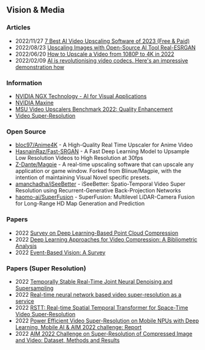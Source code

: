 ## Vision & Media


### Articles
- 2022/11/27 [7 Best AI Video Upscaling Software of 2023 (Free & Paid)](https://neilchasefilm.com/ai-video-upscaling/)
- 2022/08/23 [Upscaling Images with Open-Source AI Tool Real-ESRGAN](https://80.lv/articles/upscaling-images-with-open-source-ai-tool-real-esrgan/)
- 2022/06/20 [How to Upscale a Video from 1080P to 4K in 2022](https://marketbusinessnews.com/how-to-upscale-a-video-from-1080p-to-4k-in-2022/302300/)
- 2022/02/09 [AI is revolutionising video codecs. Here's an impressive demonstration how](https://www.redsharknews.com/ai-is-revolutionising-video-codecs.-heres-an-impressive-demonstration-how)


### Information
- [NVIDIA NGX Technology - AI for Visual Applications](https://developer.nvidia.com/rtx/ngx)
- [NVIDIA Maxine](https://developer.nvidia.com/maxine)
- [MSU Video Upscalers Benchmark 2022: Quality Enhancement](https://videoprocessing.ai/benchmarks/video-upscalers.html)
- [Video Super-Resolution](https://paperswithcode.com/task/video-super-resolution)


### Open Source
- [bloc97/Anime4K](https://github.com/bloc97/Anime4K) - A High-Quality Real Time Upscaler for Anime Video
- [HasnainRaz/Fast-SRGAN](https://github.com/HasnainRaz/Fast-SRGAN) - A Fast Deep Learning Model to Upsample Low Resolution Videos to High Resolution at 30fps
- [Z-Dante/Magpie](https://github.com/Z-Dante/Magpie) - A real-time upscaling software that can upscale any application or game window. Forked from Blinue/Magpie, with the intention of maintaining Visual Novel specific presets.
- [amanchadha/iSeeBetter](https://github.com/amanchadha/iSeeBetter) - iSeeBetter: Spatio-Temporal Video Super Resolution using Recurrent-Generative Back-Projection Networks
- [haomo-ai/SuperFusion](https://github.com/haomo-ai/SuperFusion) - SuperFusion: Multilevel LiDAR-Camera Fusion for Long-Range HD Map Generation and Prediction


### Papers
- 2022 [Survey on Deep Learning-Based Point Cloud Compression](https://www.frontiersin.org/articles/10.3389/frsip.2022.846972/full)
- 2022 [Deep Learning Approaches for Video Compression: A Bibliometric Analysis](https://www.mdpi.com/2504-2289/6/2/44)
- 2022 [Event-Based Vision: A Survey](https://ieeexplore.ieee.org/stamp/stamp.jsp?tp=&arnumber=9138762)


### Papers (Super Resolution)
- 2022 [Temporally Stable Real-Time Joint Neural Denoising and Supersampling](https://www.intel.com/content/www/us/en/developer/articles/technical/temporally-stable-denoising-and-supersampling.html)
- 2022 [Real-time neural network based video super-resolution as a service](https://aaltodoc.aalto.fi/bitstream/handle/123456789/113633/master_Amezcua_Aragon_Luis_2022.pdf)
- 2022 [RSTT: Real-time Spatial Temporal Transformer for Space-Time Video Super-Resolution](https://paperswithcode.com/paper/rstt-real-time-spatial-temporal-transformer)
- 2022 [Power Efficient Video Super-Resolution on Mobile NPUs with Deep Learning, Mobile AI & AIM 2022 challenge: Report](https://arxiv.org/pdf/2211.05256.pdf)
- 2022 [AIM 2022 Challenge on Super-Resolution of Compressed Image and Video: Dataset, Methods and Results](https://deepai.org/publication/aim-2022-challenge-on-super-resolution-of-compressed-image-and-video-dataset-methods-and-results)




